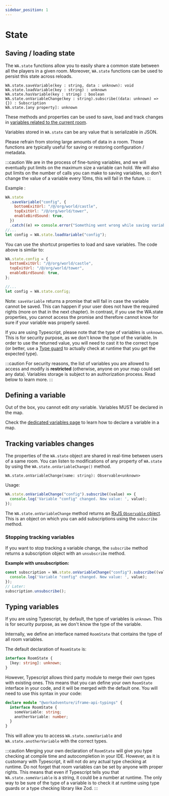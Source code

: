 ```yaml
---
sidebar_position: 1
---
```


# State

## Saving / loading state

The `WA.state` functions allow you to easily share a common state between all the players in a given room.
Moreover, `WA.state` functions can be used to persist this state across reloads.

```
WA.state.saveVariable(key : string, data : unknown): void
WA.state.loadVariable(key : string) : unknown
WA.state.hasVariable(key : string) : boolean
WA.state.onVariableChange(key : string).subscribe((data: unknown) => {}) : Subscription
WA.state.[any property]: unknown
```

These methods and properties can be used to save, load and track changes in [variables related to the current room](../variables.md).

Variables stored in `WA.state` can be any value that is serializable in JSON.

Please refrain from storing large amounts of data in a room. Those functions are typically useful for saving or restoring
configuration / metadata.

:::caution
We are in the process of fine-tuning variables, and we will eventually put limits on the maximum size a variable can hold. We will also put limits on the number of calls you can make to saving variables, so don't change the value of a variable every 10ms, this will fail in the future.
:::

Example :

```javascript
WA.state
  .saveVariable("config", {
    bottomExitUrl: "/@/org/world/castle",
    topExitUrl: "/@/org/world/tower",
    enableBirdSound: true,
  })
  .catch((e) => console.error("Something went wrong while saving variable", e));
//...
let config = WA.state.loadVariable("config");
```

You can use the shortcut properties to load and save variables. The code above is similar to:

```javascript
WA.state.config = {
  bottomExitUrl: "/@/org/world/castle",
  topExitUrl: "/@/org/world/tower",
  enableBirdSound: true,
};

//...
let config = WA.state.config;
```

Note: `saveVariable` returns a promise that will fail in case the variable cannot be saved. This
can happen if your user does not have the required rights (more on that in the next chapter).
In contrast, if you use the WA.state properties, you cannot access the promise and therefore cannot
know for sure if your variable was properly saved.

If you are using Typescript, please note that the type of variables is `unknown`. This is
for security purpose, as we don't know the type of the variable. In order to use the returned value,
you will need to cast it to the correct type (or better, use a [Type guard](https://www.typescriptlang.org/docs/handbook/2/narrowing.html) to actually check at runtime
that you get the expected type).

:::caution
For security reasons, the list of variables you are allowed to access and modify is **restricted** (otherwise, anyone on your map could set any data).
Variables storage is subject to an authorization process. Read below to learn more.
:::

## Defining a variable

Out of the box, you cannot edit _any_ variable. Variables MUST be declared in the map.

Check the [dedicated variables page](../variables.md) to learn how to declare a variable in a map.

## Tracking variables changes

The properties of the `WA.state` object are shared in real-time between users of a same room. You can listen to modifications
of any property of `WA.state` by using the `WA.state.onVariableChange()` method.

```
WA.state.onVariableChange(name: string): Observable<unknown>
```

Usage:

```javascript
WA.state.onVariableChange("config").subscribe((value) => {
  console.log('Variable "config" changed. New value: ', value);
});
```

The `WA.state.onVariableChange` method returns an [RxJS `Observable` object](https://rxjs.dev/guide/observable). This is
an object on which you can add subscriptions using the `subscribe` method.

### Stopping tracking variables

If you want to stop tracking a variable change, the `subscribe` method returns a subscription object with an `unsubscribe` method.

**Example with unsubscription:**

```javascript
const subscription = WA.state.onVariableChange("config").subscribe((value) => {
  console.log('Variable "config" changed. New value: ', value);
});
// Later:
subscription.unsubscribe();
```

## Typing variables

If you are using Typescript, by default, the type of variables is `unknown`. This is for security purpose, as we don't know
the type of the variable.

Internally, we define an interface named `RoomState` that contains the type of all room variables.

The default declaration of `RoomState` is:

```typescript
interface RoomState {
  [key: string]: unknown;
}
```

However, Typescript allows third party module to merge their own types with existing ones. This means that you can define your own
`RoomState` interface in your code, and it will be merged with the default one. You will need to use this syntax in your code:

```typescript
declare module "@workadventure/iframe-api-typings" {
  interface RoomState {
    someVariable: string;
    anotherVariable: number;
  }
}
```

This will allow you to access `WA.state.someVariable` and `WA.state.anotherVariable` with the correct types.

:::caution
Merging your own declaration of `RoomState` will give you type checking at compile time and autocompletion in your IDE.
However, as it is customary with Typescript, it will not do any actual type checking at runtime. Do not forget that
room variables can be set by anyone with proper rights. This means that even if Typescript tells you that `WA.state.someVariable`
is a string, it could be a number at runtime. The only way to be sure of the type of a variable is to check it at runtime
using type guards or a type checking library like Zod.
:::
